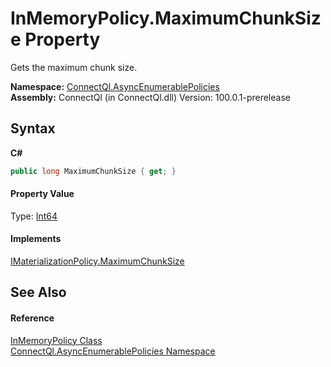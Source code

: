 # InMemoryPolicy.MaximumChunkSize Property 
 

Gets the maximum chunk size.

**Namespace:**&nbsp;<a href="N_ConnectQl_AsyncEnumerablePolicies">ConnectQl.AsyncEnumerablePolicies</a><br />**Assembly:**&nbsp;ConnectQl (in ConnectQl.dll) Version: 100.0.1-prerelease

## Syntax

**C#**<br />
``` C#
public long MaximumChunkSize { get; }
```


#### Property Value
Type: <a href="http://msdn2.microsoft.com/en-us/library/6yy583ek" target="_blank">Int64</a>

#### Implements
<a href="P_ConnectQl_AsyncEnumerablePolicies_IMaterializationPolicy_MaximumChunkSize">IMaterializationPolicy.MaximumChunkSize</a><br />

## See Also


#### Reference
<a href="T_ConnectQl_AsyncEnumerablePolicies_InMemoryPolicy">InMemoryPolicy Class</a><br /><a href="N_ConnectQl_AsyncEnumerablePolicies">ConnectQl.AsyncEnumerablePolicies Namespace</a><br />